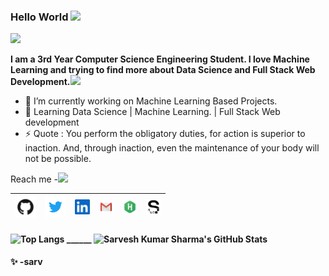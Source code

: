 ### Hello World <!--👋--> <img src="https://github.com/TheDudeThatCode/TheDudeThatCode/blob/master/Assets/Earth.gif" width="24px">


![](https://komarev.com/ghpvc/?username=shsarv&color=blue&style=flat-square&label=PROFILE+VIEWS)



**I am a 3rd Year Computer Science Engineering Student. I love Machine Learning and trying to find more about Data Science and Full Stack Web Development.**<img src="https://media.giphy.com/media/WUlplcMpOCEmTGBtBW/giphy.gif" width="30">


- 🔭 I’m currently working on Machine Learning Based Projects.
- 🌱 Learning Data Science | Machine Learning. | Full Stack Web development 
- ⚡ Quote : You perform the obligatory duties, for action is superior to inaction. And, through inaction, even the maintenance of your body will not be possible.

<!-- 🔭 I’m currently working on Machine Learning Based Projects.
- 🌱 I’m currently learning Data Science | Full Stack Web development | Machine Learning.
- 👯 I’m looking to collaborate  on Machine Learning and Web Development Projects.<img src="https://media.giphy.com/media/WUlplcMpOCEmTGBtBW/giphy.gif" width="30">
- 🤔 I’m looking for help in Backend Development.
- 💬 Ask me about Data Science.I will try to help you as much as I can
- ⚡ Quote : You perform the obligatory duties, for action is superior to inaction. And, through inaction, even the maintenance of your body will not be possible.
- 📫 How to reach me: .... -->
Reach me -<img src="https://media.giphy.com/media/VgCDAzcKvsR6OM0uWg/giphy.gif" width="30">

| [<img src="https://raw.githubusercontent.com/shsarv/shsarv/master/github.png" alt="github logo" width="34">](https://github.com/shsarv) |  [<img src="https://raw.githubusercontent.com/shsarv/shsarv/master/twitter.png" alt="twitter logo" width="34">](https://twitter.com/sarveshroli) |  [<img src="https://raw.githubusercontent.com/shsarv/shsarv/master/linkedin.jpeg" alt="linkedin logo" width="24">](https://www.linkedin.com//in/sarvesh-kumar-sharma-869a1b185/) |  [<img src="https://raw.githubusercontent.com/shsarv/shsarv/master/gmail.jpeg" alt="gmail logo" width="24">](shsarv2001@gmail.com) |  [<img src="https://raw.githubusercontent.com/shsarv/shsarv/master/hackerrank.jpg" alt="hackerrank logo" width="24">](https://www.hackerrank.com/_181500625) |  [<img src="https://raw.githubusercontent.com/shsarv/shsarv/master/Sourcerer.jpg" alt="Sourcerer logo" width="24">](https://sourcerer.io/shsarv) 
|---|---|---|---|---|---|

####  ![Top Langs](https://github-readme-stats.vercel.app/api/top-langs/?username=shsarv&show_icons=true&theme=highcontrast) ______ ![Sarvesh Kumar Sharma's GitHub Stats](https://github-readme-stats.vercel.app/api?username=shsarv&show_icons=true&theme=highcontrast) 


 **✨ -sarv**
